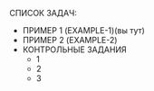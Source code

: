 СПИСОК ЗАДАЧ:
- ПРИМЕР 1 (EXAMPLE-1)(вы тут)
- ПРИМЕР 2 (EXAMPLE-2)
- КОНТРОЛЬНЫЕ ЗАДАНИЯ
	- 1
	- 2
	- 3 
